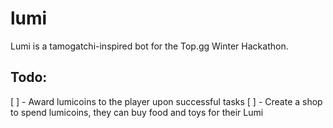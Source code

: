 # lumi

Lumi is a tamogatchi-inspired bot for the Top.gg Winter Hackathon.

## Todo:

[ ] - Award lumicoins to the player upon successful tasks
[ ] - Create a shop to spend lumicoins, they can buy food and toys for their Lumi
